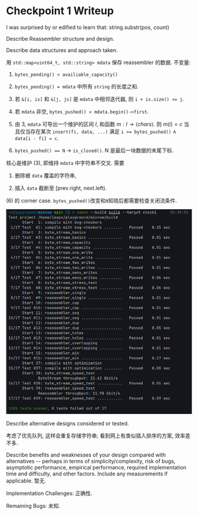 Checkpoint 1 Writeup
====================

I was surprised by or edified to learn that: string.substr(pos, count)

Describe Reassembler structure and design.

Describe data structures and approach taken.

用 `std::map<uint64_t, std::string> mdata` 保存 reassembler 的数据. 不变量:

1. `bytes_pending() < availiable_capacity()`

2. `bytes_pending() = mdata` 中所有 `string` 的长度之和.

3. 若 `&[i, is]` 和 `&[j, js]` 是 `mdata` 中相邻迭代器, 则 `i + is.size() <= j`.

4. 若 `mdata` 非空, `bytes_pushed() < mdata.begin()->first`.

5. 由 3, `mdata` 可导出一个维护的区间 $I$, 和函数 $m: I\to\left<chars\right>$.
   则 $m(i)=c$ 当且仅当存在某次 `insert(fi, data, ...)` 满足 `i >= bytes_pushed()`
   $\land$ `data[i - fi] = c`.

6. `bytes_pushed() == N` $\to$ `is_closed()`. N 是最后一块数据的末尾下标.

核心是维护 (3), 即维持 `mdata` 中字符串不交叉. 需要

1. 删除被 `data` 覆盖的字符串,

2. 插入 `data` 截断至 [prev.right, next.left).

(6) 的 corner case. `bytes_pushed()`改变和`N`知晓后都需要检查关闭流条件.

![check1 result](img/check1_res.png) 

Describe alternative designs considered or tested.

考虑了优先队列, 这样会重复存储字符串; 看到网上有类似插入排序的方案, 效率差不多.

Describe benefits and weaknesses of your design compared with
alternatives -- perhaps in terms of simplicity/complexity, risk of
bugs, asymptotic performance, empirical performance, required
implementation time and difficulty, and other factors. Include any
measurements if applicable. 暂无.

Implementation Challenges: 正确性.

Remaining Bugs: 未知.


